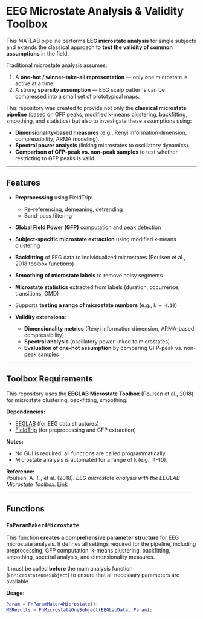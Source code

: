 # EEG Microstate Analysis & Validity Toolbox

This MATLAB pipeline performs **EEG microstate analysis** for single subjects and extends the classical approach to **test the validity of common assumptions** in the field.  

Traditional microstate analysis assumes:
1. A **one-hot / winner-take-all representation** — only one microstate is active at a time.  
2. A strong **sparsity assumption** — EEG scalp patterns can be compressed into a small set of prototypical maps.  

This repository was created to provide not only the **classical microstate pipeline** (based on GFP peaks, modified k-means clustering, backfitting, smoothing, and statistics) but also to investigate these assumptions using:  

- **Dimensionality-based measures** (e.g., Rényi information dimension, compressibility, ARMA modeling).  
- **Spectral power analysis** (linking microstates to oscillatory dynamics).  
- **Comparison of GFP-peak vs. non-peak samples** to test whether restricting to GFP peaks is valid.  



---

## Features

- **Preprocessing** using FieldTrip:
  - Re-referencing, demeaning, detrending  
  - Band-pass filtering  

- **Global Field Power (GFP)** computation and peak detection  

- **Subject-specific microstate extraction** using modified k-means clustering  

- **Backfitting** of EEG data to individualized microstates (Poulsen et al., 2018 toolbox functions)  

- **Smoothing of microstate labels** to remove noisy segments  

- **Microstate statistics** extracted from labels (duration, occurrence, transitions, GMD)  

- Supports **testing a range of microstate numbers** (e.g., `k = 4:10`)  

- **Validity extensions**:
  - **Dimensionality metrics** (Rényi information dimension, ARMA-based compressibility)  
  - **Spectral analysis** (oscillatory power linked to microstates)  
  - **Evaluation of one-hot assumption** by comparing GFP-peak vs. non-peak samples  

---

## Toolbox Requirements

This repository uses the **EEGLAB Microstate Toolbox** (Poulsen et al., 2018) for microstate clustering, backfitting, smoothing.

**Dependencies:**  
- [EEGLAB](https://sccn.ucsd.edu/eeglab/index.php) (for EEG data structures)  
- [FieldTrip](https://www.fieldtriptoolbox.org/) (for preprocessing and GFP extraction)  

**Notes:**  
- No GUI is required; all functions are called programmatically.  
- Microstate analysis is automated for a range of `k` (e.g., 4–10).  

**Reference:**  
Poulsen, A. T., et al. (2018). *EEG microstate analysis with the EEGLAB Microstate Toolbox*. [Link](https://archive.compute.dtu.dk/files/public/users/atpo/Microstate)

---

## Functions

### `FnParamMaker4Microstate`

This function **creates a comprehensive parameter structure** for EEG microstate analysis. It defines all settings required for the pipeline, including preprocessing, GFP computation, k-means clustering, backfitting, smoothing, spectral analysis, and dimensionality measures.  

It must be called **before** the main analysis function (`FnMicrostateOneSubject`) to ensure that all necessary parameters are available.

**Usage:**

```matlab
Param = FnParamMaker4Microstate();
MSResults = FnMicrostateOneSubject(EEGLabData, Param);
